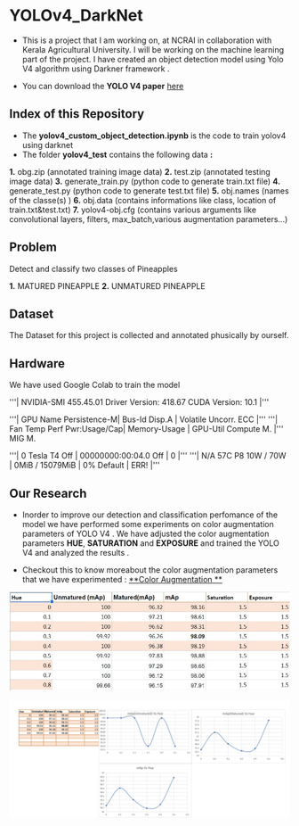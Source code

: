 # YOLOv4_DarkNet

 - This is a project that I am working on, at NCRAI in collaboration with Kerala Agricultural University. I will be working on the machine learning part of the project. I have created an object detection model using Yolo V4 algorithm using Darkner framework .

 - You can download the **YOLO V4 paper** [here](https://arxiv.org/pdf/2004.10934)
 
 ## Index of this Repository

 - The **yolov4_custom_object_detection.ipynb** is the code to train yolov4 using darknet
 - The folder **yolov4_test** contains the following data **:**
 
**1.** obg.zip (annotated training image data)
**2.** test.zip (annotated testing image data)
**3.** generate_train.py (python code to generate train.txt file)
**4.** generate_test.py (python code to generate test.txt file)
**5.** obj.names (names of the classe(s) )
**6.** obj.data (contains informations like class, location of train.txt&test.txt)
**7.** yolov4-obj.cfg (contains various arguments like convolutional layers, filters, max_batch,various augmentation parameters...)
 
 
## Problem

Detect and classify two classes of Pineapples

 **1.** MATURED PINEAPPLE
 **2.** UNMATURED PINEAPPLE

## Dataset

The Dataset for this project is collected and annotated phusically by ourself.

## Hardware

We have used Google Colab to train the model 


'''| NVIDIA-SMI 455.45.01    Driver Version: 418.67       CUDA Version: 10.1     |'''

'''| GPU  Name        Persistence-M| Bus-Id        Disp.A | Volatile Uncorr. ECC |'''
'''| Fan  Temp  Perf  Pwr:Usage/Cap|         Memory-Usage | GPU-Util  Compute M. |'''
                                                                       MIG M. 

'''|   0  Tesla T4            Off  | 00000000:00:04.0 Off |                    0 |'''
'''| N/A   57C    P8    10W /  70W |      0MiB / 15079MiB |      0%      Default |
                                                                         ERR! |'''

## Our Research
 
  - Inorder to improve our  detection and classification perfomance of the model we have performed some experiments on color augmentation parameters of YOLO V4 .
 We have adjusted the color augmentation parameters **HUE**, **SATURATION** and **EXPOSURE** and trained the YOLO V4 and analyzed the results .
 
  - Checkout this to know  moreabout the color augmentation parameters that we have experimented : [**Color Augmentation **](https://www.ccoderun.ca/darkmark/DataAugmentationColour.html)
 
 ![](map.jpg)
 
 ![](chart.jpg)
